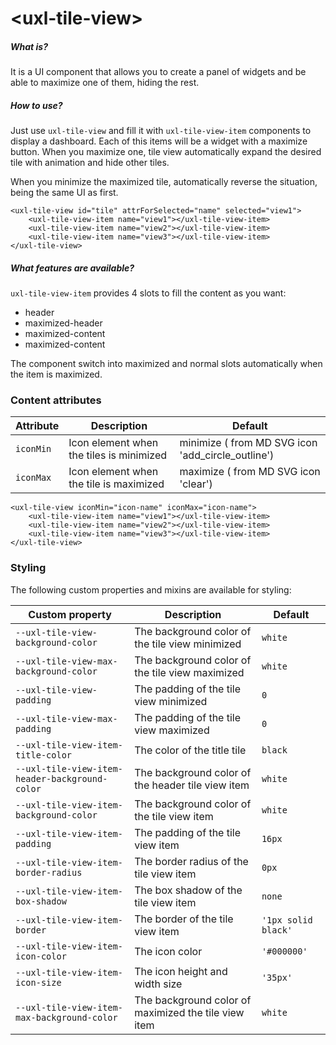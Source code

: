 # \<uxl-tile-view\>



##### What is?

It is a UI component that allows you to create a panel of widgets and be able to maximize one of them, hiding the rest.

##### How to use?
Just use ```uxl-tile-view``` and fill it with ```uxl-tile-view-item``` components to display a dashboard. Each of this items will be a widget with a maximize button. When you maximize one, tile view automatically expand the desired tile with animation and hide other tiles.

When you minimize the maximized tile, automatically reverse the situation, being the same UI as first.

```
<uxl-tile-view id="tile" attrForSelected="name" selected="view1">
    <uxl-tile-view-item name="view1"></uxl-tile-view-item>
    <uxl-tile-view-item name="view2"></uxl-tile-view-item>
    <uxl-tile-view-item name="view3"></uxl-tile-view-item>
</uxl-tile-view>
```
##### What features are available?

```uxl-tile-view-item``` provides 4 slots to fill the content as you want:
- header
- maximized-header
- maximized-content
- maximized-content

The component switch into maximized and normal slots automatically when the item is maximized.

### Content attributes

Attribute | Description         | Default
----------|---------------------|----------------------------------------
`iconMin` | Icon element when the tiles is minimized | minimize ( from MD SVG icon 'add_circle_outline') | 
`iconMax` | Icon element when the tile is maximized | maximize ( from MD SVG icon 'clear') | 

```
<uxl-tile-view iconMin="icon-name" iconMax="icon-name">
    <uxl-tile-view-item name="view1"></uxl-tile-view-item>
    <uxl-tile-view-item name="view2"></uxl-tile-view-item>
    <uxl-tile-view-item name="view3"></uxl-tile-view-item>
</uxl-tile-view>
```

### Styling

The following custom properties and mixins are available for styling:

| Custom property | Description | Default |
| --- | --- | --- |
| `--uxl-tile-view-background-color` | The background color of the tile view minimized | `white` |
| `--uxl-tile-view-max-background-color` | The background color of the tile view maximized | `white` |
| `--uxl-tile-view-padding` | The padding of the tile view minimized | `0` |
| `--uxl-tile-view-max-padding` | The padding of the tile view maximized | `0` |
| `--uxl-tile-view-item-title-color` | The color of the title tile | `black` |
| `--uxl-tile-view-item-header-background-color` | The background color of the header tile view item | `white` |
| `--uxl-tile-view-item-background-color` | The background color of the tile view item | `white` |
| `--uxl-tile-view-item-padding` | The padding of the tile view item | `16px` |
| `--uxl-tile-view-item-border-radius` | The border radius of the tile view item | `0px` |
| `--uxl-tile-view-item-box-shadow` | The box shadow of the tile view item | `none` |
| `--uxl-tile-view-item-border` | The border of the tile view item | `'1px solid black'` |
| `--uxl-tile-view-item-icon-color` | The icon color | `'#000000'` |
| `--uxl-tile-view-item-icon-size` | The icon height and width size | `'35px'` |
| `--uxl-tile-view-item-max-background-color` | The background color of maximized the tile view item | `white` |
